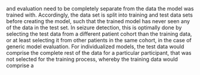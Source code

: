 and evaluation need to be completely separate from the data the model was trained
with. Accordingly, the data set is split into training and test data sets before creating
the model, such that the trained model has never seen any of the data in the test set.
In seizure detection, this is optimally done by selecting the test data from a different
patient cohort than the training data, or at least selecting it from other patients in the
same cohort, in the case of generic model evaluation. For individualized models, the
test data would comprise the complete rest of the data for a particular participant, that
was not selected for the training process, whereby the training data would comprise a